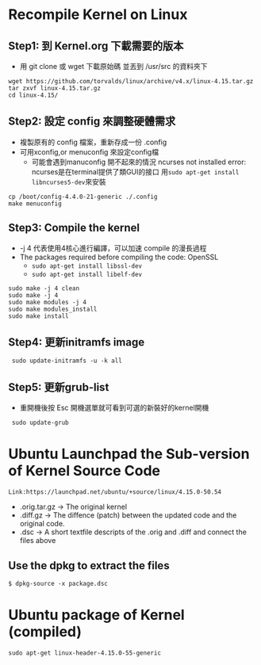 # Recompile Kernel on Linux

## Step1: 到 Kernel.org 下載需要的版本
- 用 git clone 或 wget 下載原始碼 並丟到 /usr/src 的資料夾下
``` 
wget https://github.com/torvalds/linux/archive/v4.x/linux-4.15.tar.gz 
tar zxvf linux-4.15.tar.gz
cd linux-4.15/
```
## Step2: 設定 config 來調整硬體需求
- 複製原有的 config 檔案，重新存成一份 .config 
- 可用xconfig,or menuconfig 來設定config檔
    - 可能會遇到manuconfig 開不起來的情況 ncurses not installed error: ncurses是在terminal提供了類GUI的接口
    用`sudo apt-get install libncurses5-dev`來安裝
```
cp /boot/config-4.4.0-21-generic ./.config
make menuconfig
```

## Step3: Compile the kernel
-  -j 4 代表使用4核心進行編譯，可以加速 compile 的漫長過程
-  The packages required before compiling the code: OpenSSL
    -  `sudo apt-get install libssl-dev`
    -  `sudo apt-get install libelf-dev`
```
sudo make -j 4 clean
sudo make -j 4
sudo make modules -j 4
sudo make modules_install
sudo make install
```


## Step4: 更新initramfs image
```
 sudo update-initramfs -u -k all
```
## Step5: 更新grub-list
- 重開機後按 Esc 開機選單就可看到可選的新裝好的kernel開機
```
 sudo update-grub 
```

# Ubuntu Launchpad the Sub-version of Kernel Source Code 
    Link:https://launchpad.net/ubuntu/+source/linux/4.15.0-50.54
- .orig.tar.gz -> The original kernel
- .diff.gz -> The diffence (patch) between the updated code and the original code.
- .dsc -> A short textfile descripts of the .orig and .diff and connect the files above

## Use the dpkg to extract the files
```
$ dpkg-source -x package.dsc
```
# Ubuntu package of Kernel (compiled)
```
sudo apt-get linux-header-4.15.0-55-generic
```